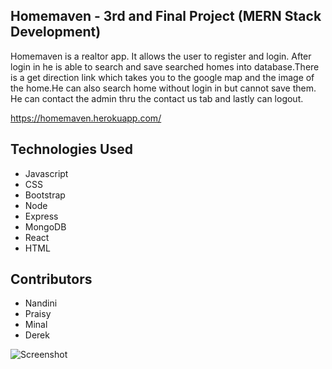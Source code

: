 ## Homemaven - 3rd and Final Project (MERN Stack Development)
Homemaven is a realtor app. It allows the user to register and login. After login in he is able to search and save searched homes into database.There is a get direction link which takes you to the google map and the image of the home.He can also search home without login in but cannot save them. He can contact the admin thru the contact us tab and lastly can logout.

https://homemaven.herokuapp.com/

## Technologies Used
- Javascript
- CSS
- Bootstrap
- Node
- Express
- MongoDB
- React
- HTML
## Contributors
- Nandini
- Praisy
- Minal
- Derek

![Screenshot](image/May-2_-2019-10_36-PM.gif)
